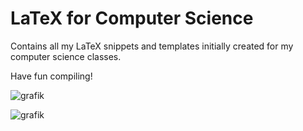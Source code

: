 # LaTeX for Computer Science

Contains all my LaTeX snippets and templates initially created for my computer science classes.

Have fun compiling!


![grafik](https://github.com/user-attachments/assets/37837fc8-3176-4765-bd05-a4d412c3d048)

![grafik](https://github.com/user-attachments/assets/1f47ddff-b45f-4bbe-afbb-010149a04760)




